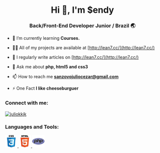 <h1 align="center">Hi 👋, I'm $endy</h1>
<h3 align="center">Back/Front-End Developer Junior / Brazil 🌏</h3>

- 🌱 I’m currently learning **Courses.**

- 👨‍💻 All of my projects are available at [http://lean7.cc/](http://lean7.cc/)

- 📝 I regularly write articles on [http://lean7.cc/](http://lean7.cc/)

- 💬 Ask me about **php, html5 and css3**

- 📫 How to reach me **sanzovojuliocezar@gmail.com**

- ⚡ One Fact **I like cheeseburguer**

<h3 align="left">Connect with me:</h3>
<p align="left">
<a href="https://instagram.com/juliokkjk" target="blank"><img align="center" src="https://raw.githubusercontent.com/rahuldkjain/github-profile-readme-generator/master/src/images/icons/Social/instagram.svg" alt="juliokkjk" height="30" width="40" /></a>
</p>

<h3 align="left">Languages and Tools:</h3>
<p align="left"> <a href="https://www.w3schools.com/css/" target="_blank" rel="noreferrer"> <img src="https://raw.githubusercontent.com/devicons/devicon/master/icons/css3/css3-original-wordmark.svg" alt="css3" width="40" height="40"/> </a> <a href="https://www.w3.org/html/" target="_blank" rel="noreferrer"> <img src="https://raw.githubusercontent.com/devicons/devicon/master/icons/html5/html5-original-wordmark.svg" alt="html5" width="40" height="40"/> </a> <a href="https://www.php.net" target="_blank" rel="noreferrer"> <img src="https://raw.githubusercontent.com/devicons/devicon/master/icons/php/php-original.svg" alt="php" width="40" height="40"/> </a> </p>
